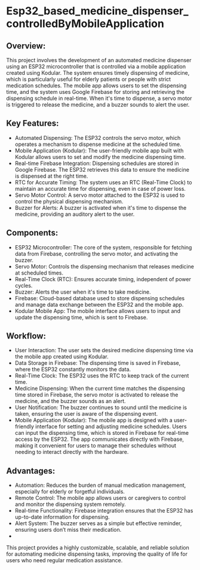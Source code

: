 # Esp32_based_medicine_dispenser_controlledByMobileApplication

## Overview:
This project involves the development of an automated medicine dispenser using an ESP32 microcontroller that is controlled via a mobile application created using Kodular. The system ensures timely dispensing of medicine, which is particularly useful for elderly patients or people with strict medication schedules. The mobile app allows users to set the dispensing time, and the system uses Google Firebase for storing and retrieving the dispensing schedule in real-time. When it's time to dispense, a servo motor is triggered to release the medicine, and a buzzer sounds to alert the user.

## Key Features:
- Automated Dispensing: The ESP32 controls the servo motor, which operates a mechanism to dispense medicine at the scheduled time.
- Mobile Application (Kodular): The user-friendly mobile app built with Kodular allows users to set and modify the medicine dispensing time.
- Real-time Firebase Integration: Dispensing schedules are stored in Google Firebase. The ESP32 retrieves this data to ensure the medicine is dispensed at the right time.
- RTC for Accurate Timing: The system uses an RTC (Real-Time Clock) to maintain an accurate time for dispensing, even in case of power loss.
- Servo Motor Control: A servo motor attached to the ESP32 is used to control the physical dispensing mechanism.
- Buzzer for Alerts: A buzzer is activated when it's time to dispense the medicine, providing an auditory alert to the user.
## Components:
- ESP32 Microcontroller: The core of the system, responsible for fetching data from Firebase, controlling the servo motor, and activating the buzzer.
- Servo Motor: Controls the dispensing mechanism that releases medicine at scheduled times.
- Real-Time Clock (RTC): Ensures accurate timing, independent of power cycles.
- Buzzer: Alerts the user when it's time to take medicine.
- Firebase: Cloud-based database used to store dispensing schedules and manage data exchange between the ESP32 and the mobile app.
- Kodular Mobile App: The mobile interface allows users to input and update the dispensing time, which is sent to Firebase.
## Workflow:
- User Interaction: The user sets the desired medicine dispensing time via the mobile app created using Kodular.
- Data Storage in Firebase: The dispensing time is saved in Firebase, where the ESP32 constantly monitors the data.
- Real-Time Clock: The ESP32 uses the RTC to keep track of the current time.
- Medicine Dispensing: When the current time matches the dispensing time stored in Firebase, the servo motor is activated to release the medicine, and the buzzer sounds as an alert.
- User Notification: The buzzer continues to sound until the medicine is taken, ensuring the user is aware of the dispensing event.
- Mobile Application (Kodular):
The mobile app is designed with a user-friendly interface for setting and adjusting medicine schedules.
Users can input the dispensing time, which is stored in Firebase for real-time access by the ESP32.
The app communicates directly with Firebase, making it convenient for users to manage their schedules without needing to interact directly with the hardware.
## Advantages:
- Automation: Reduces the burden of manual medication management, especially for elderly or forgetful individuals.
- Remote Control: The mobile app allows users or caregivers to control and monitor the dispensing system remotely.
- Real-time Functionality: Firebase integration ensures that the ESP32 has up-to-date information for dispensing.
- Alert System: The buzzer serves as a simple but effective reminder, ensuring users don’t miss their medication.
- 
This project provides a highly customizable, scalable, and reliable solution for automating medicine dispensing tasks, improving the quality of life for users who need regular medication assistance.
